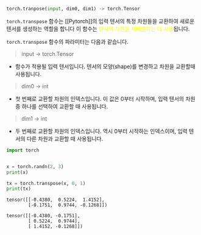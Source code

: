 ```python
torch.tranpose(input, dim0, dim1) -> torch.Tensor
```

`torch.transpose` 함수는 [[Pytorch]]의 입력 텐서의 특정 차원들을 교환하여 새로운 텐서를 생성하는 역할을 합니다 이 함수는 <font color="#ffff00">텐서의 차원을 재배열하는 데 사용</font>됩니다.

`torch.transpose` 함수의 파라미터는 다음과 같습니다.

> input -> torch.Tensor
- 함수가 적용될 입력 텐서입니다. 텐서의 모양(shape)를 변경하고 차원을 교환할때 사용됩니다.

> dim0 -> int
- 첫 번째로 교환할 차원의 인덱스입니다. 이 값은 0부터 시작하며, 입력 텐서의 차원중 하나를 선택하여 교환할 때 사용됩니다.

> dim1 -> int
- 두 번째로 교환할 차원의 인덱스입니다. 역시 0부터 시작하는 인덱스이며, 입력 텐서의 다른 차원과 교환할 때 사용됩니다.

```python
import torch


x = torch.randn(2, 3)
print(x)

tx = torch.transpose(x, 0, 1)
print(tx)

```

```
tensor([[-0.4380,  0.5224,  1.4152],
        [-0.1751,  0.9744, -0.1268]])
```

```
tensor([[-0.4380, -0.1751],
        [ 0.5224,  0.9744],
        [ 1.4152, -0.1268]])
```

